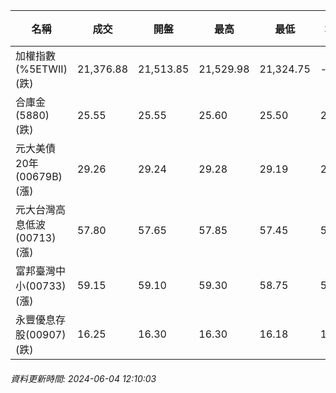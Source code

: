 | 名稱 | 成交 | 開盤 | 最高 | 最低 | 均價 | 成交金額(億) | 昨收 | 漲跌幅 | 漲跌 | 總量 | 昨量 | 振幅 |
| -------- | -------- | -------- | -------- |-------- | -------- | -------- |-------- |-------- |-------- | -------- | -------- |-------- |
|加權指數(%5ETWII) (跌)|21,376.88|21,513.85|21,529.98|21,324.75|-|3,173.71|21,536.76|0.74%|159.88|7,166,843|0|0.95%|
|合庫金(5880) (跌)|25.55|25.55|25.60|25.50|25.55|2.58|25.60|0.20%|0.06|10,080|14,297|0.39%|
|元大美債20年(00679B) (漲)|29.26|29.24|29.28|29.19|29.23|14.69|28.92|1.18%|0.34|50,251|30,716|0.31%|
|元大台灣高息低波(00713) (漲)|57.80|57.65|57.85|57.45|57.62|8.70|57.75|0.09%|0.04|15,089|5,574|0.69%|
|富邦臺灣中小(00733) (漲)|59.15|59.10|59.30|58.75|59.06|1.52|59.10|0.08%|0.05|2,571|2,014|0.93%|
|永豐優息存股(00907) (跌)|16.25|16.30|16.30|16.18|16.22|0.518|16.39|0.85%|0.14|3,191|3,039|0.73%|
###### 資料更新時間: 2024-06-04 12:10:03